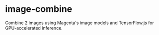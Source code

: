 # image-combine
Combine 2 images using Magenta's image models and TensorFlow.js for GPU-accelerated inference.
